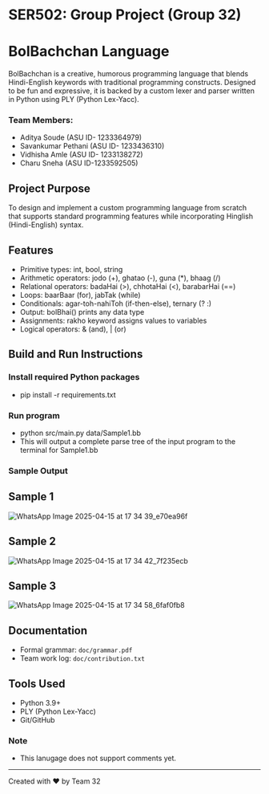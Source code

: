 # SER502: Group Project (Group 32)

# BolBachchan Language

BolBachchan is a creative, humorous programming language that blends Hindi-English keywords with traditional programming constructs. Designed to be fun and expressive, it is backed by a custom lexer and parser written in Python using PLY (Python Lex-Yacc).

### Team Members:

- Aditya Soude (ASU ID- 1233364979)
- Savankumar Pethani (ASU ID- 1233436310)
- Vidhisha Amle (ASU ID- 1233138272)
- Charu Sneha (ASU ID-1233592505)

## Project Purpose

To design and implement a custom programming language from scratch that supports standard programming features while incorporating Hinglish (Hindi-English) syntax.

## Features

- Primitive types: int, bool, string
- Arithmetic operators: jodo (+), ghatao (-), guna (\*), bhaag (/)
- Relational operators: badaHai (>), chhotaHai (<), barabarHai (==)
- Loops: baarBaar (for), jabTak (while)
- Conditionals: agar-toh-nahiToh (if-then-else), ternary (? :)
- Output: bolBhai() prints any data type
- Assignments: rakho keyword assigns values to variables
- Logical operators: & (and), | (or)

## Build and Run Instructions
### Install required Python packages
- pip install -r requirements.txt

### Run program
- python src/main.py data/Sample1.bb
- This will output a complete parse tree of the input program to the terminal for Sample1.bb

### Sample Output 
## Sample 1
![WhatsApp Image 2025-04-15 at 17 34 39_e70ea96f](https://github.com/user-attachments/assets/c91f293c-3c6c-453f-a0ef-d47416800b77)

## Sample 2
![WhatsApp Image 2025-04-15 at 17 34 42_7f235ecb](https://github.com/user-attachments/assets/cb6aa36e-d4fd-4d82-b41d-d94302cc4dab)

## Sample 3
![WhatsApp Image 2025-04-15 at 17 34 58_6faf0fb8](https://github.com/user-attachments/assets/7996c4b9-d24a-4db7-86f8-4fbd1be8281e)

## Documentation

- Formal grammar: `doc/grammar.pdf`
- Team work log: `doc/contribution.txt`

## Tools Used

- Python 3.9+
- PLY (Python Lex-Yacc)
- Git/GitHub
### Note
- This lanugage does not support comments yet. 
---

Created with ❤️ by Team 32
